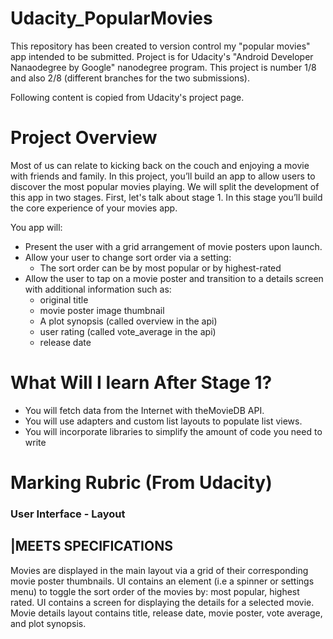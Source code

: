 # Udacity_PopularMovies
This repository has been created to version control my "popular movies" app intended to be submitted. Project is for Udacity's "Android Developer Nanaodegree by Google" nanodegree program. This project is number 1/8 and also 2/8 (different branches for the two submissions).

Following content is copied from Udacity's project page.

# Project Overview 
Most of us can relate to kicking back on the couch and enjoying a movie with friends and family. In this project, you’ll build an app to allow users to discover the most popular movies playing. We will split the development of this app in two stages. First, let's talk about stage 1. In this stage you’ll build the core experience of your movies app.

You app will:

- Present the user with a grid arrangement of movie posters upon launch.
- Allow your user to change sort order via a setting:
  - The sort order can be by most popular or by highest-rated
- Allow the user to tap on a movie poster and transition to a details screen with additional information such as:
  - original title
  - movie poster image thumbnail
  - A plot synopsis (called overview in the api)
  - user rating (called vote_average in the api)
  - release date

# What Will I learn After Stage 1?

- You will fetch data from the Internet with theMovieDB API.
- You will use adapters and custom list layouts to populate list views.
- You will incorporate libraries to simplify the amount of code you need to write

# Marking Rubric (From Udacity)

### User Interface - Layout  ###
|MEETS SPECIFICATIONS
--------------------------------
Movies are displayed in the main layout via a grid of their corresponding movie poster thumbnails.
UI contains an element (i.e a spinner or settings menu) to toggle the sort order of the movies by: most popular, highest rated.
UI contains a screen for displaying the details for a selected movie.
Movie details layout contains title, release date, movie poster, vote average, and plot synopsis.
